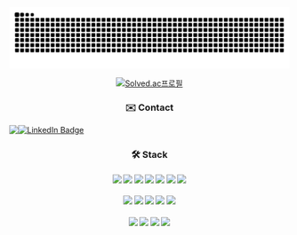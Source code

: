 <div align="center">
 
![snake gif](https://github.com/tndls2/tndls2/blob/output/github-contribution-grid-snake.svg)

<!--<h3><b> About Me </b></h3> --?
<!--<h4>📁 포트폴리오 📁 <a href="https://zrr.kr/GFIR"> https://zrr.kr/GFIR </a></h4>-->

<!--<[![Hits](https://hits.seeyoufarm.com/api/count/incr/badge.svg?url=https%3A%2F%2Fgithub.com%2Ftndls3026&count_bg=%23FDC8F8CB&title_bg=%23F54D4D96&icon=smugmug.svg&icon_color=%23E7E7E7&title=hits&edge_flat=false)](https://github.com/tndls3026) -->
[![Solved.ac프로필](http://mazassumnida.wtf/api/mini/generate_badge?boj=tndls3026)](https://solved.ac/tndls3026)

<!--<h3> ✍️ Dev Blog </h3> 
<div style="display:flex; flex-direction:row;">
<a href="https://jonnastudy.tistory.com"><img src="https://img.shields.io/badge/Tistory-000000?style=for-the-badge&logo=Tistory&logoColor=white"></a>
</div> -->

<h3> ✉️ Contact </h3> 
<div style="display:flex; flex-direction:row;">
<a href="mailto:tndls3026@ajou.ac.kr"><img src="https://img.shields.io/badge/Gmail-d14836?style=flat-square&logo=Gmail&logoColor=white&link=tndls3026@ajou.ac.kr"/></a> <a href="https://www.linkedin.com/in/suinbundang/" target="_blank">
    <img src="https://img.shields.io/badge/SuinPark-0A66C2?style=flat-square&logo=Linkedin&logoColor=white" alt="LinkedIn Badge" />
</a>
</div>

<h3>🛠 Stack </h3>
<h4><img src="https://img.shields.io/badge/C-A8B9CC?style=flat-square&logo=C&logoColor=white"/> <img src="https://img.shields.io/badge/C++-00599C?style=flat-square&logo=C%2B%2B&logoColor=white"/> <img src="https://img.shields.io/badge/Go-00ADD8?style=flat-square&logo=Go&logoColor=white"/> <img src="https://img.shields.io/badge/java-007396?style=flat-square&logo=java&logoColor=white"/> <img src="https://img.shields.io/badge/JavaScript-F7DF1E?style=flat-square&logo=javascript&logoColor=black"/> <img src="https://img.shields.io/badge/Python-3776AB?style=flat-square&logo=Python&logoColor=white"/> <img src="https://img.shields.io/badge/Typescript-3178C6?style=flat-square&logo=Typescript&logoColor=white"/></h4>

<h4><img src="https://img.shields.io/badge/django-092E20?style=flat-square&logo=django&logoColor=white"/> <img src="https://img.shields.io/badge/Node.js-339933?style=flat-square&logo=Node.js&logoColor=white"/> <img src="https://img.shields.io/badge/Express-000000?style=flat-square&logo=Express&logoColor=white"/>
 <img src="https://img.shields.io/badge/Spring-6DB33F?style=flat-square&logo=Spring&logoColor=white"/> <img src="https://img.shields.io/badge/NestJS-E0234E?style=flat-square&logo=NestJs&logoColor=white"/></h4>

<h4><img src="https://img.shields.io/badge/MySQL-4479A1?style=flat-square&logo=MySQL&logoColor=white"/> <img src="https://img.shields.io/badge/Firebase-FFCA28?style=flat-square&logo=firebase&logoColor=black"/> <img src="https://img.shields.io/badge/MongoDB-47A248?style=flat-square&logo=MongoDB&logoColor=white"/> <img src="https://img.shields.io/badge/Redis-DC382D?style=flat-square&logo=MongoDB&logoColor=white"/></h4>

</div>

